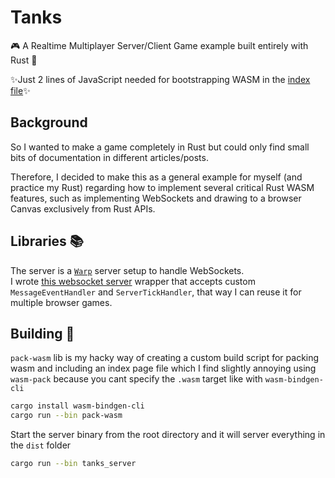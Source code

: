 # Tanks

🎮 A Realtime Multiplayer Server/Client Game example built entirely with Rust 🦀

✨Just 2 lines of JavaScript needed for bootstrapping WASM in the [index file](./tanks_wasm/index.html)✨

## Background

So I wanted to make a game completely in Rust but could only find small bits of documentation in different articles/posts.

Therefore, I decided to make this as a general example for myself (and practice my Rust) regarding how to implement several critical Rust WASM features, such as implementing WebSockets and drawing to a browser Canvas exclusively from Rust APIs.

## Libraries 📚

The server is a [`Warp`](https://github.com/seanmonstar/warp) server setup to handle WebSockets.
<br>
I wrote [this websocket server](https://github.com/ndbaker1/websocket-server) wrapper that accepts custom `MessageEventHandler` and `ServerTickHandler`, that way I can reuse it for multiple browser games.

## Building 🔨

`pack-wasm` lib is my hacky way of creating a custom build script for packing wasm and including an index page file which I find slightly annoying using `wasm-pack` because you cant specify the `.wasm` target like with `wasm-bindgen-cli`
```sh
cargo install wasm-bindgen-cli
cargo run --bin pack-wasm
```

Start the server binary from the root directory and it will server everything in the `dist` folder
```sh
cargo run --bin tanks_server
```
